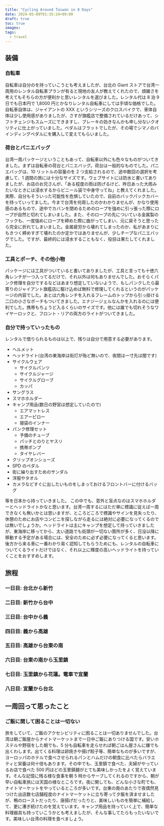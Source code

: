 ```yaml
---
title: "Cycling Around Taiwan in 8 Days"
date: 2024-05-09T01:35:24+09:00
draft: true
toc: true
images:
tags:
  - travel
---
```


## 装備

### 自転車

自転車は自分のを持っていこうとも考えましたが、台北の Giant ストアで台湾一周用のレンタル自転車プランが有ると現地の友人が教えてくれたので、煩雑さを考えてもそちらの方が便利かと思いレンタルを選びました。レンタル代は 8 泊 9 日でも日本円で 1,8000 円とかなりレンタル自転車にしては手頃な価格でした。自転車自体は、ジャイアントの XXX というシリーズのクロスバイクで、車体自体は少し使用感がありましたが、さすが旗艦店で整備されているだけあって、シフトチェンジもスムーズにできますし、ブレーキの効きなんかも申し分ないクオリティに仕上がっていました。ペダルはフラットでしたが、その場でシマノのバインディングペダルにを購入して変えてもらいました。

### 荷台とパニエバッグ

台湾一周パッケージということもあって、自転車以外にも色々なものがついてきました。まずは自転車の荷台とパニエバッグ。荷台は一般的なものでした。パニエバッグは、10 リットルの容量のを 2 つ支給されるので、途中数回の選択を考慮して、1 週間の旅には十分なサイズです。ウェブサイトには防水と書いてありましたが、お店のお兄さんが、「ある程度の雨は防げるけど、昨日あった大雨みたいなときには浸水するからビニール袋で中身守ってね」と教えてくれました。実際、自分もそういった可能性を危惧していたので、自前のバックパックカバーを持っていってました。今まで台湾を何周したのかわかりませんが、かなり使用感のあるもので、途中でカバンを閉めるためのロープを強めに引っ張った際にロープが自然と切れてしまいました。また、そのロープの先についている金属製のフックも、一度強めにロープを締めた際に曲がってしまい、元に戻そうと思ったら完全に折れてしまいました。金属疲労から壊れてしまったのか、私があまりにもきつく締めすぎて壊れたのか定かではありませんが、少しチープなパニエバッグでした。ですが、最終的には浸水することもなく、役目は果たしてくれました。

### 工具とポーチ、その他小物

パッケージには工具がついていると書いてありましたが、工具と言っても十徳六角レンチが一つ入ってるだけで、それ以外は何もありませんでした。おそらくパンク修理を自分でするなどはあまり想定していないようで、もしパンクしたら最寄りのジャイアント旗艦店に駆け込めば無料で修理してくれるというのがパッケージの内容でした。あとは六角レンチを入れるフレームのトップから引っ掛ける二口の小さなポーチもついてきました。エナジージェルなんかを入れるのには便利でした。携帯もちょうど入るくらいのサイズです。他には誰でも切れそうなワイヤーロックと、フロント・リアの両方のライトがついてきました。

### 自分で持っていったもの

レンタルで借りられるものは以上で、残りは自分で用意する必要があります。

- ヘルメット
- ヘッドライト(台湾の東海岸は街灯が殆ど無いので、夜間は一寸先は闇です)
- サイクルウェア
  - サイクルパンツ
  - サイクルジャージ
  - サイクルグローブ
  - カッパ
- サングラス
- スマホホルダー
- キャンプ用品(数日の野営は想定していたので)
  - エアマットレス
  - エアーピロー
  - 寝袋のインナー
- パンク修理セット
  - 予備のチューブ
  - パッチとのりとヤスリ
  - 携帯ポンプ
  - タイヤレバー
- クリップオンシューズ
- SPD のペダル
- 街に繰り出すためのサンダル
- 洋服やタオル
- カメラなどすぐに出したいものをしまっておけるフロントバーに付けるバッグ

等を日本から持っていきました。
この中でも、意外と盲点なのはスマホホルダーとヘッドライトかなと思います。台湾一周するにはただ単に標識に従えば一周できなくも無いかとは思いますが、ところどころで標識やサインを見失ったり、休憩のためにお店やコンビニを探しながら走るには絶対に必要になってくるのでは無いでしょうか。ヘッドライトは主にキャンプを想定して持っていきましたが、東海岸に移ってから、太い道路でも街頭が一切ない箇所が多く、日没以降に移動する予定がある場合には、安全のために必ず必要になってくると思います。後方から来る車に一番わかり易く認知してもらうためにも、レンタルの自転車についてくるライトだけではなく、それ以上に輝度の高いヘッドライトを持っていくことをおすすめします。

## 旅程

### 一日目: 台北から新竹

### 二日目: 新竹から台中

### 三日目: 台中から義

### 四日目: 義から高雄

### 五日目: 高雄から台東の南

### 六日目: 台東の南から玉里鎮

### 七日目: 玉里鎮から花蓮。電車で宜蘭

### 八日目: 宜蘭から台北

## 一周回って思ったこと

### ご飯に関して困ることは一切ない

旅をしていて、ご飯のアクセシビリティに困ることは一切ありませんでした。台湾は朝ご飯屋からナイトマーケットまで一日中ご飯にありつける国です。安いホステルや野宿をした朝でも、5 分も自転車を走らせれば朝ごはん屋さんに嫌でも出くわします。出てくる料理は卵焼きや揚げ餃子等、簡単なものが多いですが、ヨーロッパのホテルで食べさせられるパンとハムだけの朝食に比べたらバラエティと栄養は何十倍もあります。その中でも、玉里鎮で食べた、夫婦がやっているお店で食べた 500 円ほどの玉里鎮麺がとても美味しかったをよく覚えています。そんな記憶に残る様な食事を朝 5 時からサーブしてくれるのですから、朝が早い自転車旅には天国の様なところです。夜に関しても、どんな小さな町でも、ナイトマーケットをやっているところが多いです。台東の南のあたりで夜偶然見つけた出店数七店舗程度のナイトマーケットに立ち寄って夕飯を済ませましたが、鴨のローストだったり、唐揚げだったりと、美味しいものを簡単に補給して、更に漕ぎ続けたのを覚えています。キャンプ用品を持っていく上で、簡単な料理器具も持っていこうかとも考えましたが、そんな事してたらもったいないです。美味しい台湾の料理を食べましょう。

###

###
